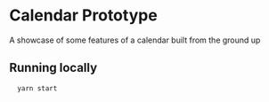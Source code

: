 # Calendar Prototype

A showcase of some features of a calendar built from the ground up

## Running locally

```sh
  yarn start
```
